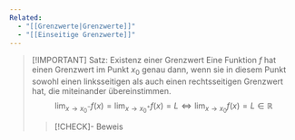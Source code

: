 ```yaml
---
Related:
  - "[[Grenzwerte|Grenzwerte]]"
  - "[[Einseitige Grenzwerte]]"
---
```


> [!IMPORTANT] Satz: Existenz einer Grenzwert
> Eine Funktion $f$ hat einen Grenzwert im Punkt $x_0$ genau dann, wenn sie in diesem Punkt sowohl einen linksseitigen als auch einen rechtsseitigen Grenzwert hat, die miteinander übereinstimmen.
> $$\lim_{x\to x_0^-} f(x) = \lim_{x\to x_0^+} f(x) = L \iff \lim_{x\to x_0} f(x) = L \in \mathbb{R}$$
> > [!CHECK]- Beweis